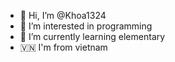 - 👋 Hi, I’m @Khoa1324
- 👀 I’m interested in programming
- 🌱 I’m currently learning elementary
- 🇻🇳 I'm from vietnam

<!---
Khoa1324/Khoa1324 is a ✨ special ✨ repository because its `README.md` (this file) appears on your GitHub profile.
You can click the Preview link to take a look at your changes.
--->
